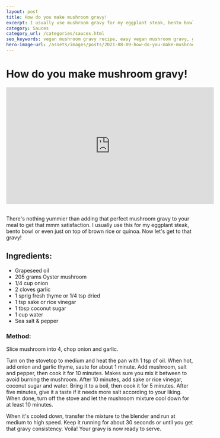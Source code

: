 ```yaml
---
layout: post
title: How do you make mushroom gravy!
excerpt: I usually use mushroom gravy for my eggplant steak, bento bowl or even just on top of brown rice or quinoa.
category: Sauces
category_url: /categories/sauces.html
seo_keywords: vegan mushroom gravy recipe, easy vegan mushroom gravy, gravy recipe for rice, how to cook mushroom gravy, mushroom sauce without cream, gravy recipe tasty
hero-image-url: /assets/images/posts/2021-08-09-how-do-you-make-mushroom-gravy/cover.jpg
---
```


# How do you make mushroom gravy!

<div class="videoWrapper">
  <iframe width="560" height="315" src="https://www.youtube.com/embed/dn5dGHFKqt8" title="YouTube video player" frameborder="0" allow="accelerometer; autoplay; clipboard-write; encrypted-media; gyroscope; picture-in-picture" allowfullscreen></iframe>
</div>
<br>

There's nothing yummier than adding that perfect mushroom gravy to your meal to get that mmm satisfaction. I usually use this for my eggplant steak, bento bowl or even just on top of brown rice or quinoa. Now let's get to that gravy!

## Ingredients:

* Grapeseed oil
* 205 grams Oyster mushroom
* 1/4 cup onion
* 2 cloves garlic
* 1 sprig fresh thyme or 1/4 tsp dried
* 1 tsp sake or rice vinegar
* 1 tbsp coconut sugar
* 1 cup water
* Sea salt & pepper

### Method:

Slice mushroom into 4, chop onion and garlic.

Turn on the stovetop to medium and heat the pan with 1 tsp of oil. When hot, add onion and garlic thyme, saute for about 1 minute. Add mushroom, salt and pepper, then cook it for 10 minutes. Makes sure you mix it between to avoid burning the mushroom. After 10 minutes, add sake or rice vinegar, coconut sugar and water. Bring it to a boil, then cook it for 5 minutes. After five minutes, give it a taste if it needs more salt according to your liking. When done, turn off the stove and let the mushroom mixture cool down for at least 10 minutes.

When it's cooled down, transfer the mixture to the blender and run at medium to high speed. Keep it running for about 30 seconds or until you get that gravy consistency. Voila! Your gravy is now ready to serve.
